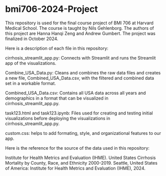 # bmi706-2024-Project

This repository is used for the final course project of BMI 706 at Harvard Medical School.
The course is taught by Nils Gehlenborg. The authors of this project are Hanna Hanqi Zeng
and Andrew Gumbert. The project was finalized in October 2024.

Here is a description of each file in this repository:

cirrhosis_streamlit_app.py:
Connects with Streamlit and runs the Streamlit app of the visualizations.

Combine_USA_Data.py:
Cleans and combines the raw data files and creates a new file, Combined_USA_Data.csv,
with the filtered and combined data set in a workable format.

Combined_USA_Data.csv:
Contains all USA data across all years and demographics in a format
that can be visualized in cirrhosis_streamlit_app.py.

task123.html and task123.ipynb:
Files used for creating and testing initial visualizations before deploying
the visualizations in cirrhosis_streamlit_app.py.

custom.css:
helps to add formating, style, and organizational features to our app.

Here is the reference for the source of the data used in this repository:

Institute for Health Metrics and Evaluation (IHME). United States Cirrhosis Mortality by County, Race, and Ethnicity 2000-2019. Seattle, United States of America: Institute for Health Metrics and Evaluation (IHME), 2024.
